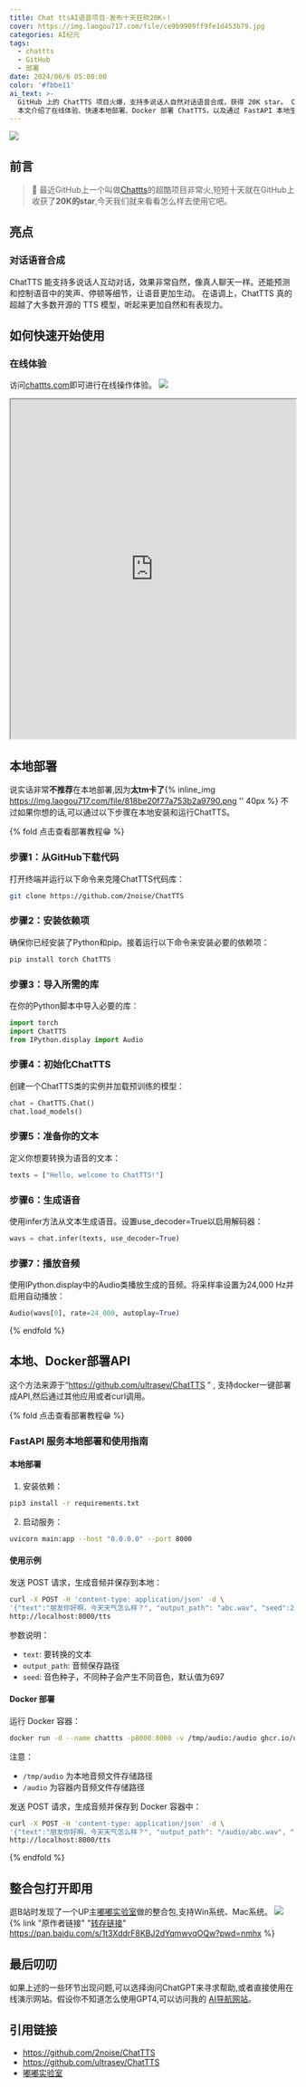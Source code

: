 ```yaml
---
title: Chat ttsAI语音项目-发布十天狂砍20K⭐️!
cover: https://img.laogou717.com/file/ce9b9909ff9fe1d453b79.jpg
categories: AI纪元
tags:
  - chattts
  - GitHub
  - 部署
date: 2024/06/6 05:00:00
color: '#fbbe11'
ai_text: >-
  GitHub 上的 ChatTTS 项目火爆，支持多说话人自然对话语音合成，获得 20K star。 ChatTTS 能预测和控制语音中的笑声和停顿，让语音更加生动自然，效果超越大多数开源 TTS 模型。
  本文介绍了在线体验、快速本地部署、Docker 部署 ChatTTS，以及通过 FastAPI 本地生成音频的详细步骤。
---
```

![](https://img.laogou717.com/file/d3aeab11e0f7a814593ad.jpg)
## 前言
> 
> 🤔 最近GitHub上一个叫做[Chattts](https://github.com/2noise/ChatTTS)的超酷项目非常火,短短十天就在GitHub上收获了**20K的star**,今天我们就来看看怎么样去使用它吧。
## 亮点

### 对话语音合成
ChatTTS 能支持多说话人互动对话，效果非常自然，像真人聊天一样。还能预测和控制语音中的笑声、停顿等细节，让语音更加生动。
在语调上，ChatTTS 真的超越了大多数开源的 TTS 模型，听起来更加自然和有表现力。

## 如何快速开始使用

### 在线体验
访问[chattts.com](https://chattts.com)即可进行在线操作体验。
![](https://img.laogou717.com/file/f23cd0dd2f722edf047b5.png)
<iframe src="https://dzkaka-chattts.hf.space/" width="100%" height="600px"></iframe>

## 本地部署
说实话非常**不推荐**在本地部署,因为**太tm卡了**{% inline_img https://img.laogou717.com/file/818be20f77a753b2a9790.png '' 40px %} 不过如果你想的话,可以通过以下步骤在本地安装和运行ChatTTS。


{% fold 点击查看部署教程😁 %}

### 步骤1：从GitHub下载代码

打开终端并运行以下命令来克隆ChatTTS代码库：

```sh
git clone https://github.com/2noise/ChatTTS
```

### 步骤2：安装依赖项

确保你已经安装了Python和pip。接着运行以下命令来安装必要的依赖项：

```sh
pip install torch ChatTTS
```

### 步骤3：导入所需的库

在你的Python脚本中导入必要的库：

```python
import torch
import ChatTTS
from IPython.display import Audio
```

### 步骤4：初始化ChatTTS

创建一个ChatTTS类的实例并加载预训练的模型：

```python
chat = ChatTTS.Chat()
chat.load_models()
```

### 步骤5：准备你的文本

定义你想要转换为语音的文本：

```python
texts = ["Hello, welcome to ChatTTS!"]
```

### 步骤6：生成语音

使用infer方法从文本生成语音。设置use_decoder=True以启用解码器：

```python
wavs = chat.infer(texts, use_decoder=True)
```

### 步骤7：播放音频

使用IPython.display中的Audio类播放生成的音频。将采样率设置为24,000 Hz并启用自动播放：

```python
Audio(wavs[0], rate=24_000, autoplay=True)
```

{% endfold %}


## 本地、Docker部署API
这个方法来源于“https://github.com/ultrasev/ChatTTS ” , 支持docker一键部署成API,然后通过其他应用或者curl调用。


{% fold 点击查看部署教程😁 %}

### FastAPI 服务本地部署和使用指南

#### 本地部署

1. 安装依赖：
```sh
pip3 install -r requirements.txt
```

2. 启动服务：
```sh
uvicorn main:app --host "0.0.0.0" --port 8000
```

#### 使用示例

发送 POST 请求，生成音频并保存到本地：

```sh
curl -X POST -H 'content-type: application/json' -d \
'{"text":"朋友你好啊，今天天气怎么样？", "output_path": "abc.wav", "seed":232}' \
http://localhost:8000/tts
```

参数说明：
- `text`: 要转换的文本
- `output_path`: 音频保存路径
- `seed`: 音色种子，不同种子会产生不同音色，默认值为697

#### Docker 部署

运行 Docker 容器：

```sh
docker run -d --name chattts -p8000:8000 -v /tmp/audio:/audio ghcr.io/ultrasev/chattts:latest
```

注意：
- `/tmp/audio` 为本地音频文件存储路径
- `/audio` 为容器内音频文件存储路径

发送 POST 请求，生成音频并保存到 Docker 容器中：

```sh
curl -X POST -H 'content-type: application/json' -d \
'{"text":"朋友你好啊，今天天气怎么样？", "output_path": "/audio/abc.wav", "seed":232}' \
http://localhost:8000/tts
```

{% endfold %}


## 整合包打开即用
逛B站时发现了一个UP主[嘟嘟实验室](https://www.bilibili.com/video/BV1pM4m1z7h9)做的整合包,支持Win系统、Mac系统。
![](https://img.laogou717.com/file/f45dd6af6fc696ed8560e.png)
{% link "原作者链接" "[转存链接](https://pan.baidu.com/s/1FihkQU3j8pRoo7eoq68zOA?pwd=6666)" https://pan.baidu.com/s/1t3XddrF8KBJ2dYqmwvqOQw?pwd=nmhx %}

## 最后叨叨
如果上述的一些环节出现问题,可以选择询问ChatGPT来寻求帮助,或者直接使用在线演示网站。假设你不知道怎么使用GPT4,可以访问我的 [AI导航网站](https://nav.laogou717.com)。

## 引用链接
- https://github.com/2noise/ChatTTS
- https://github.com/ultrasev/ChatTTS
- [嘟嘟实验室](https://www.bilibili.com/video/BV1pM4m1z7h9)